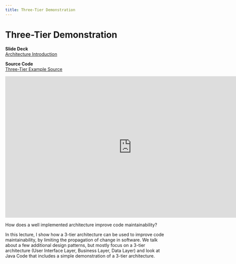 ```yaml
---
title: Three-Tier Demonstration
---
```


# Three-Tier Demonstration

__Slide Deck__   
[Architecture Introduction](https://docs.google.com/presentation/d/1lIlIkh2t8wNotMOT0m863CKaY1omdGbz8mn0k_9Zqe8/edit?usp=sharing)

__Source Code__   
[Three-Tier Example Source](https://drive.google.com/drive/folders/1NMAHXYmzg4eRvAWupiXeQ9brRJnh3f9J?usp=sharing)

<iframe width="800" height="450" src="https://www.youtube.com/embed/2cXgwQA4wVQ" frameborder="0" allow="accelerometer; autoplay; encrypted-media; gyroscope; picture-in-picture" allowfullscreen></iframe>

How does a well implemented architecture improve code maintainability?

In this lecture, I show how a 3-tier architecture can be used to improve code maintainability, by limiting the propagation of change in software. We talk about a few additional design patterns, but mostly focus on a 3-tier architecture (User Interface Layer, Business Layer, Data Layer) and look at Java Code that includes a simple demonstration of a 3-tier architecture.